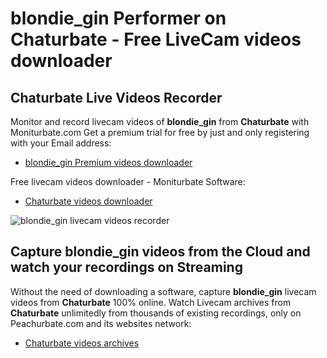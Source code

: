 # blondie_gin Performer on Chaturbate - Free LiveCam videos downloader

## Chaturbate Live Videos Recorder

Monitor and record livecam videos of **blondie_gin** from **Chaturbate** with Moniturbate.com
Get a premium trial for free by just and only registering with your Email address:
* [blondie_gin Premium videos downloader](https://moniturbate.com/request-demo-licence-key.html)

Free livecam videos downloader - Moniturbate Software:
* [Chaturbate videos downloader](https://moniturbate.com/moniturbate-download-software.html)

![blondie_gin livecam videos recorder](https://peachurnet.com/templates/moniturbate-software.png)


## Capture blondie_gin videos from the Cloud and watch your recordings on Streaming

Without the need of downloading a software, capture **blondie_gin** livecam videos from **Chaturbate** 100% online.
Watch Livecam archives from **Chaturbate** unlimitedly from thousands of existing recordings, only on Peachurbate.com and its websites network:
* [Chaturbate videos archives](https://peachurnet.com/)